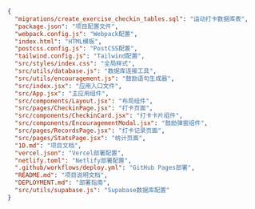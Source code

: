 <!-- ONEDAY_FILE_SEMANTIC_START -->
<!-- 重要提示：以下文件语义数据区块对系统至关重要，任何重新生成1d.md文件的操作都必须保留此区块的完整内容，否则会导致文件语义信息丢失！ -->
```json
{
  "migrations/create_exercise_checkin_tables.sql": "运动打卡数据库表",
  "package.json": "项目配置文件",
  "webpack.config.js": "Webpack配置",
  "index.html": "HTML模板",
  "postcss.config.js": "PostCSS配置",
  "tailwind.config.js": "Tailwind配置",
  "src/styles/index.css": "全局样式",
  "src/utils/database.js": "数据库连接工具",
  "src/utils/encouragement.js": "鼓励语句生成器",
  "src/index.jsx": "应用入口文件",
  "src/App.jsx": "主应用组件",
  "src/components/Layout.jsx": "布局组件",
  "src/pages/CheckinPage.jsx": "打卡页面",
  "src/components/CheckinCard.jsx": "打卡卡片组件",
  "src/components/EncouragementModal.jsx": "鼓励弹窗组件",
  "src/pages/RecordsPage.jsx": "打卡记录页面",
  "src/pages/StatsPage.jsx": "统计页面",
  "1D.md": "项目文档",
  "vercel.json": "Vercel部署配置",
  "netlify.toml": "Netlify部署配置",
  ".github/workflows/deploy.yml": "GitHub Pages部署",
  "README.md": "项目说明文档",
  "DEPLOYMENT.md": "部署指南",
  "src/utils/supabase.js": "Supabase数据库配置"
}
```
<!-- ONEDAY_FILE_SEMANTIC_END -->
